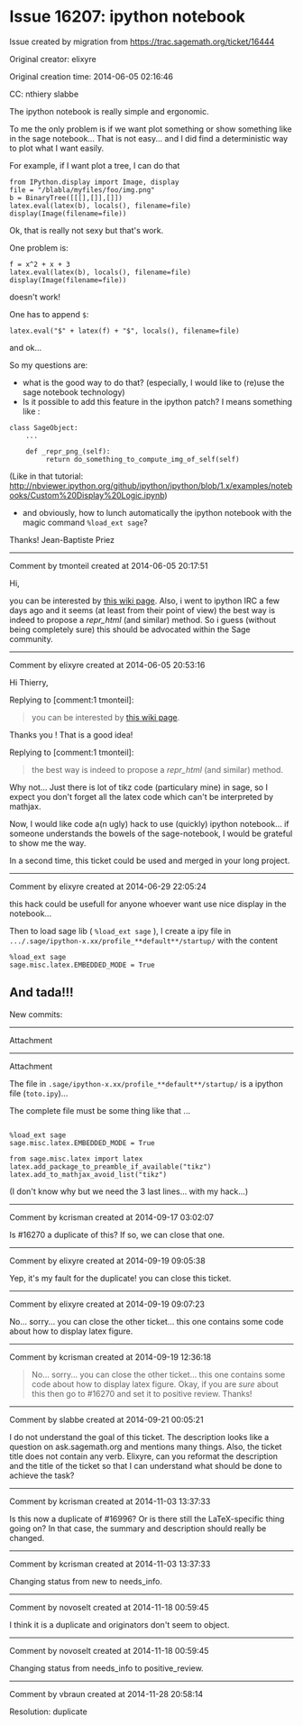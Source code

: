 # Issue 16207: ipython notebook

Issue created by migration from https://trac.sagemath.org/ticket/16444

Original creator: elixyre

Original creation time: 2014-06-05 02:16:46

CC:  nthiery slabbe

The ipython notebook is really simple and ergonomic. 

To me the only problem is if we want plot something or show something like in the sage notebook... That is not easy... and I did find a deterministic way to plot what I want easily.

For example, if I want plot a tree, I can do that

```
from IPython.display import Image, display
file = "/blabla/myfiles/foo/img.png"
b = BinaryTree([[[],[]],[]])
latex.eval(latex(b), locals(), filename=file)
display(Image(filename=file))
```


Ok, that is really not sexy but that's work.

One problem is:

```
f = x^2 + x + 3
latex.eval(latex(b), locals(), filename=file)
display(Image(filename=file))
```

doesn't work!

One has to append `$`:

```
latex.eval("$" + latex(f) + "$", locals(), filename=file)
```

and ok...

So my questions are:

 - what is the good way to do that? (especially, I would like to (re)use the sage notebook technology)
 - Is it possible to add this feature in the ipython patch? I means something like :

```
class SageObject:
    ...

    def _repr_png_(self):
         return do_something_to_compute_img_of_self(self)
```

(Like in that tutorial: http://nbviewer.ipython.org/github/ipython/ipython/blob/1.x/examples/notebooks/Custom%20Display%20Logic.ipynb)

 - and obviously, how to lunch automatically the ipython notebook with the magic command `%load_ext sage`?

Thanks!
Jean-Baptiste Priez


---

Comment by tmonteil created at 2014-06-05 20:17:51

Hi,

you can be interested by [this wiki page](http://wiki.sagemath.org/IpythonNotebook). Also, i went to ipython IRC a few days ago and it seems (at least from their point of view) the best way is indeed to propose a _repr_html_ (and similar) method. So i guess (without being completely sure) this should be advocated within the Sage community.


---

Comment by elixyre created at 2014-06-05 20:53:16

Hi Thierry,

Replying to [comment:1 tmonteil]:
> you can be interested by [this wiki page](http://wiki.sagemath.org/IpythonNotebook). 

Thanks you ! That is a good idea!

Replying to [comment:1 tmonteil]:
> the best way is indeed to propose a _repr_html_ (and similar) method. 

Why not... Just there is lot of tikz code (particulary mine) in sage, so I expect you don't forget all the latex code which can't be interpreted by mathjax.

Now, I would like code a(n ugly) hack to use (quickly) ipython notebook... if someone understands the bowels of the sage-notebook, I would be grateful to show me the way.

In a second time, this ticket could be used and merged in your long project.


---

Comment by elixyre created at 2014-06-29 22:05:24

this hack could be usefull for anyone whoever want use nice display in the notebook...

Then to load sage lib ( `%load_ext sage` ), I create a ipy file in `.../.sage/ipython-x.xx/profile_**default**/startup/` with the content


```
%load_ext sage
sage.misc.latex.EMBEDDED_MODE = True
```


And tada!!! 
----
New commits:


---

Attachment


---

Attachment

The file in `.sage/ipython-x.xx/profile_**default**/startup/` is a ipython file (`toto.ipy`)...

The complete file must be some thing like that ...

```

%load_ext sage
sage.misc.latex.EMBEDDED_MODE = True

from sage.misc.latex import latex
latex.add_package_to_preamble_if_available("tikz")
latex.add_to_mathjax_avoid_list("tikz")
```


(I don't know why but we need the 3 last lines... with my hack...)


---

Comment by kcrisman created at 2014-09-17 03:02:07

Is #16270 a duplicate of this?  If so, we can close that one.


---

Comment by elixyre created at 2014-09-19 09:05:38

Yep, it's my fault for the duplicate! you can close this ticket.


---

Comment by elixyre created at 2014-09-19 09:07:23

No... sorry... you can close the other ticket... this one contains some code about how to display latex figure.


---

Comment by kcrisman created at 2014-09-19 12:36:18

> No... sorry... you can close the other ticket... this one contains some code about how to display latex figure.
Okay, if you are _sure_ about this then go to #16270 and set it to positive review.  Thanks!


---

Comment by slabbe created at 2014-09-21 00:05:21

I do not understand the goal of this ticket. The description looks like a question on ask.sagemath.org and mentions many things. Also, the ticket title does not contain any verb. Elixyre, can you reformat the description and the title of the ticket so that I can understand what should be done to achieve the task?


---

Comment by kcrisman created at 2014-11-03 13:37:33

Is this now a duplicate of #16996?  Or is there still the LaTeX-specific thing going on? In that case, the summary and description should really be changed.


---

Comment by kcrisman created at 2014-11-03 13:37:33

Changing status from new to needs_info.


---

Comment by novoselt created at 2014-11-18 00:59:45

I think it is a duplicate and originators don't seem to object.


---

Comment by novoselt created at 2014-11-18 00:59:45

Changing status from needs_info to positive_review.


---

Comment by vbraun created at 2014-11-28 20:58:14

Resolution: duplicate
